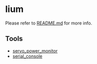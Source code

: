 # lium
Please refer to [README.md](https://github.com/google/lium) for more info.

## Tools
- [servo_power_monitor](./servo_power_monitor/)
- [serial_console](./webserial/)

